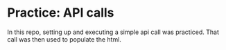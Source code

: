# Practice: API calls

In this repo, setting up and executing a simple api call was practiced. That call was then used to populate the html.
